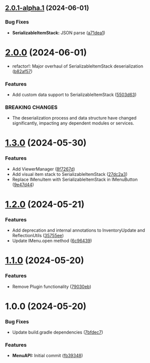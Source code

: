 ## [2.0.1-alpha.1](https://github.com/GeorgeV220/MenuAPI/compare/v2.0.0...v2.0.1-alpha.1) (2024-06-01)


### Bug Fixes

* **SerializableItemStack:** JSON parse ([a71dea1](https://github.com/GeorgeV220/MenuAPI/commit/a71dea18601ce6ea88d06f7b5cd959c6811efaa1))

# [2.0.0](https://github.com/GeorgeV220/MenuAPI/compare/v1.3.0...v2.0.0) (2024-06-01)


* refactor!: Major overhaul of SerializableItemStack deserialization ([b82af57](https://github.com/GeorgeV220/MenuAPI/commit/b82af57412cbd2576e5dc7eef7dbdeb24675a698))


### Features

* Add custom data support to SerializableItemStack ([5503d63](https://github.com/GeorgeV220/MenuAPI/commit/5503d636bbc86d7fdd0e96d5cc9f094c89539278))


### BREAKING CHANGES

* The deserialization process and data structure have changed significantly, impacting any dependent modules or services.

# [1.3.0](https://github.com/GeorgeV220/MenuAPI/compare/v1.2.0...v1.3.0) (2024-05-30)


### Features

* Add ViewerManager ([8f7267d](https://github.com/GeorgeV220/MenuAPI/commit/8f7267d45e7ba5e5f48aa67d7aa7c85b0a6acbdb))
* Add visual item stack to SerializableItemStack ([27dc2a3](https://github.com/GeorgeV220/MenuAPI/commit/27dc2a35b5405cccae6a746ee57e4f11b44e9e26))
* Replace IMenuItem with SerializableItemStack in IMenuButton ([9e47d44](https://github.com/GeorgeV220/MenuAPI/commit/9e47d44894c0e7615171b28e0126eee93b5522ff))

# [1.2.0](https://github.com/GeorgeV220/MenuAPI/compare/v1.1.0...v1.2.0) (2024-05-21)


### Features

* Add deprecation and internal annotations to InventoryUpdate and ReflectionUtils ([35755ee](https://github.com/GeorgeV220/MenuAPI/commit/35755ee7493f5641247da764e47c0c56738720b5))
* Update IMenu.open method ([6c96439](https://github.com/GeorgeV220/MenuAPI/commit/6c9643939f3971f051ceb4458a5ec8c373d196e5))

# [1.1.0](https://github.com/GeorgeV220/MenuAPI/compare/v1.0.0...v1.1.0) (2024-05-20)


### Features

* Remove Plugin functionality ([79030eb](https://github.com/GeorgeV220/MenuAPI/commit/79030ebd8da5e0ada76533e05a3d640ab771fc01))

# 1.0.0 (2024-05-20)


### Bug Fixes

* Update build.gradle dependencies ([7bfdec7](https://github.com/GeorgeV220/MenuAPI/commit/7bfdec7278d48c228d584bb1beeb2cb0e592e487))


### Features

* **MenuAPI:** Initial commit ([fb39348](https://github.com/GeorgeV220/MenuAPI/commit/fb393489fe930d0c9e828b4741fa9dbc370c8aee))

